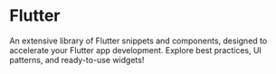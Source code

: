 # Flutter
An extensive library of Flutter snippets and components, designed to accelerate your Flutter app development. Explore best practices, UI patterns, and ready-to-use widgets!
